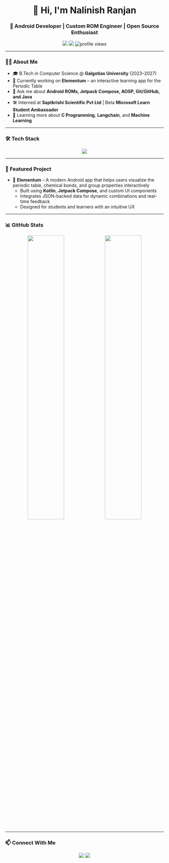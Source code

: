 <h1 align="center">👋 Hi, I'm Nalinish Ranjan</h1>
<h3 align="center">🚀 Android Developer | Custom ROM Engineer | Open Source Enthusiast</h3>

<p align="center">
  <a href="https://linkedin.com/in/nranjan17"><img src="https://img.shields.io/badge/LinkedIn-nranjan17-blue?style=flat&logo=linkedin" /></a>
  <a href="mailto:nalinishranjan05@gmail.com"><img src="https://img.shields.io/badge/Email-nalinishranjan05@gmail.com-red?style=flat&logo=gmail" /></a>
  <img src="https://komarev.com/ghpvc/?username=NRanjan-17&style=flat-square&color=blue" alt="profile views" />
</p>

---

### 👨‍💻 About Me

- 🎓 B.Tech in Computer Science @ **Galgotias University** (2023–2027)
- 🔭 Currently working on **Elementum** – an interactive learning app for the Periodic Table
- 💬 Ask me about **Android ROMs, Jetpack Compose, AOSP, Git/GitHub, and Java**
- 🛠️ Interned at **Saptkrishi Scientific Pvt Ltd** | Beta **Microsoft Learn Student Ambassador**
- 🌱 Learning more about **C Programming**, **Langchain**, and **Machine Learning**

---

### 🛠 Tech Stack

<p align="center">
  <img src="https://skillicons.dev/icons?i=androidstudio,kotlin,java,python,c,git,github,mysql,linux,bash,figma" />
</p>

---

### 🚀 Featured Project

- 📱 **Elementum** – A modern Android app that helps users visualize the periodic table, chemical bonds, and group properties interactively  
  - Built using **Kotlin**, **Jetpack Compose**, and custom UI components  
  - Integrates JSON-backed data for dynamic combinations and real-time feedback  
  - Designed for students and learners with an intuitive UX

---

### 📊 GitHub Stats

<p align="center">
  <img src="https://github-readme-stats.vercel.app/api?username=NRanjan-17&show_icons=true&theme=tokyonight&hide_border=true" width="48%" />
  <img src="https://github-readme-streak-stats.herokuapp.com/?user=NRanjan-17&theme=tokyonight&hide_border=true" width="48%" />
</p>

---

### 📫 Connect With Me

<p align="center">
  <a href="https://linkedin.com/in/nranjan17"><img src="https://img.shields.io/badge/LinkedIn-nranjan17-blue?style=for-the-badge&logo=linkedin" /></a>
  <a href="mailto:nalinishranjan05@gmail.com"><img src="https://img.shields.io/badge/Gmail-nalinishranjan05@gmail.com-red?style=for-the-badge&logo=gmail" /></a>
</p>
